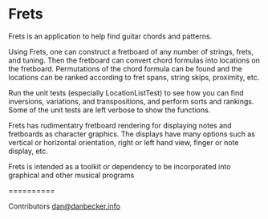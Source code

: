 Frets
==========

Frets is an application to help find guitar chords and patterns.

Using Frets, one can construct a fretboard of any number of strings, frets, and tuning.
Then the fretboard can convert chord formulas into locations on the fretboard.
Permutations of the chord formula can be found and the locations can be ranked
according to fret spans, string skips, proximity, etc.

Run the unit tests (especially LocationListTest) to see how you can find
inversions, variations, and transpositions, and perform sorts and rankings. Some
of the unit tests are left verbose to show the functions.

Frets has rudimentatry fretboard rendering for displaying notes and fretboards
as character graphics. The displays have many options such as vertical or
horizontal orientation, right or left hand view, finger or note display, etc.

Frets is intended as a toolkit or dependency to be incorporated into graphical
and other musical programs

==========

Contributors
dan@danbecker.info   
